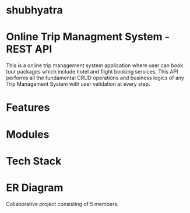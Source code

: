 # shubhyatra

# Online Trip Managment System - REST API

This is a online trip management system application where user can book tour packages which include hotel and flight booking services.
This API performs all the fundamental CRUD operations and business logics of any Trip Management System with user validation at every step.


# Features

# Modules

# Tech Stack

# ER Diagram 



Collaborative project consisting of 5 members.
